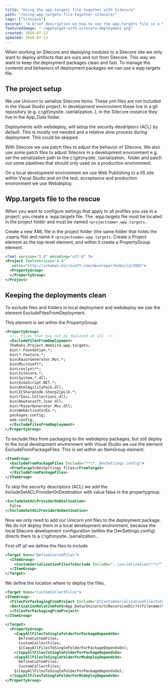 ```yaml
---
title: "Using the wpp.targets file together with Sitecore"
path: "/using-wpp-targets-file-together-sitecore/"
tags: ["Sitecore"]
excerpt: "A brief description on how to use the wpp.targets file in a Visual Project to keep your webdeploy packages clean."
featuredImage: "./wpptarget-with-sitecore-deployment.png"
created: 2018-07-13
updated: 2018-07-13
---
```


When working on Sitecore and deploying modules to a Sitecore site we only want to deploy artifacts that are ours and not from Sitecore. This way we want to keep the deployment packages clean and fast. To manage the contents and behaviors of deployment packages we can use a wpp.targets file.

## The project setup

We use Unicorn to serialize Sitecore items. These yml files are not included in the Visual Studio project. In development environment these live in a git repository (e.g. c:\git\mysite\..\serialization\..), in the Sitecore instance they live in the App_Data folder.

Deployments with webdeploy, will setup the security desdriptors (ACL) by default. This is mostly not needed and a relative slow process during deployment. This could be skipped.

With Sitecore we use patch files to adjust the behavior of Sitecore. We also use some patch files to adjust Sitecore in a development environment e.g. set the serialization path to the c:\git\mysite\..\serialization\.. folder and patch out some pipelines that should only used on a production environment.

On a local development environment we use Web Publishing to a IIS site within Visual Studio and on the test, acceptance and production environment we use Webdeploy.

## Wpp.targets file to the rescue

When you want to configure settings that apply to all profiles you use in a project, you create a .wpp.targets file. The .wpp.targets file must be located in the project folder and must be named `<projectname>.wpp.targets`.

Create a new XML file in the project folder (the same folder that holds the .csproj file) and name it
`<projectname>.wpp.targets`.
Create a Project element as the top-level element, and within it create a PropertyGroup element.

```xml
<?xml version="1.0" encoding="utf-8" ?>
<Project ToolsVersion="4.0"
   xmlns="http://schemas.microsoft.com/developer/msbuild/2003">
  <PropertyGroup>
  </PropertyGroup>
</Project>
```

## Keeping the deployments clean

To exclude files and folders in local deployment and webdeploy we use the element ExcludeFilesFromDeployment.

This element is set within the PropertyGroup

```xml
<PropertyGroup>
  <!-- Files that may not be deployed at all -->
  <ExcludeFilesFromDeployment>
  TheRoks.Project.Website.wpp.targets;
  bin\*.Foundation.*;
  bin\*.Feature.*;
  bin\RazorGenerator.Mvc.*;
  bin\Microsoft*;
  bin\roslyn\**;
  bin\Sitecore.*;
  bin\System.*.dll;
  bin\EcmaScript.NET.*;
  bin\HtmlAgilityPack.dll;
  bin\ICSharpCode.SharpZipLib.*;
  bin\*Iesi.Collections.dll;
  bin\Newtonsoft.Json.dll;
  bin\*RazorGenerator.Mvc.dll;
  bin\WebActivatorEx.*;
  packages.config;
  web.config;
  </ExcludeFilesFromDeployment>
</PropertyGroup>
```

To exclude files from packaging to the webdeploy packages, but still deploy to the local development environment with Visual Studio we use the element ExcludeFromPackageFiles. This is set within an ItemGroup element.

```xml
<ItemGroup>
  <ExcludeFromPackageFiles Include="**\*._DevSettings.config">
  <FromTarget>DevSettings files</FromTarget>
  </ExcludeFromPackageFiles>
</ItemGroup>
```

To skip the security descriptors (ACL) we add the IncludeSetACLProviderOnDestination with value false in the propertygroup.

```xml
<IncludeSetACLProviderOnDestination>
  False
</IncludeSetACLProviderOnDestination>
```

Now we only need to add our Unicorn yml files to the deployment package. We do not deploy them in a local development environment, because the local Sitecore development configuration (within the DevSettings.config) directs them to a c:\git\mysite\..\serialization\..

First off all we define the files to include

```xml
<Target Name="DefineCustomFiles">
  <ItemGroup>
    <CustomSerializationFilesToInclude Include="..\serialization\**\*" />
  </ItemGroup>
</Target>
```

We define the location where to deploy the files.

```xml
<Target Name="CustomCollectFiles">
<ItemGroup>
  <FilesForPackagingFromProject Include="@(CustomSerializationFilesToInclude)">
  <DestinationRelativePath>App_Data/Unicorn/%(RecursiveDir)%(Filename)%(Extension)</DestinationRelativePath>
  </FilesForPackagingFromProject>
</ItemGroup>

</Target>
  <PropertyGroup>
    <CopyAllFilesToSingleFolderForPackageDependsOn>
      DefineCustomFiles;
      CustomCollectFiles;
      $(CopyAllFilesToSingleFolderForPackageDependsOn);
    </CopyAllFilesToSingleFolderForPackageDependsOn>
    <CopyAllFilesToSingleFolderForMsdeployDependsOn>
      DefineCustomFiles;
      CustomCollectFiles;
    $(CopyAllFilesToSingleFolderForPackageDependsOn);
  </CopyAllFilesToSingleFolderForMsdeployDependsOn>
</PropertyGroup>
```
